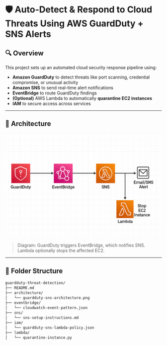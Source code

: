 # 🛡️ Auto-Detect & Respond to Cloud Threats Using AWS GuardDuty + SNS Alerts

## 🔍 Overview
This project sets up an automated cloud security response pipeline using:

- **Amazon GuardDuty** to detect threats like port scanning, credential compromise, or unusual activity
- **Amazon SNS** to send real-time alert notifications
- **EventBridge** to route GuardDuty findings
- **(Optional)** AWS Lambda to automatically **quarantine EC2 instances**
- **IAM** to secure access across services

---

## 🧱 Architecture

![Architecture](architecture/guardduty-sns-architecture.png)

> Diagram: GuardDuty triggers EventBridge, which notifies SNS. Lambda optionally stops the affected EC2.

---

## 📁 Folder Structure

```plaintext
guardduty-threat-detection/
├── README.md
├── architecture/
│   └── guardduty-sns-architecture.png
├── eventbridge/
│   └── cloudwatch-event-pattern.json
├── sns/
│   └── sns-setup-instructions.md
├── iam/
│   └── guardduty-sns-lambda-policy.json
├── lambda/
│   └── quarantine-instance.py

